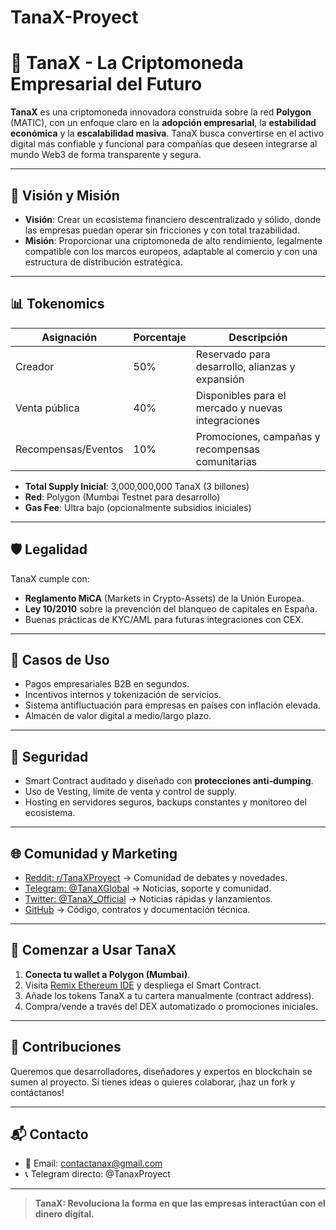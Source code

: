 # TanaX-Proyect
# 💠 TanaX - La Criptomoneda Empresarial del Futuro

**TanaX** es una criptomoneda innovadora construida sobre la red **Polygon** (MATIC), con un enfoque claro en la **adopción empresarial**, la **estabilidad económica** y la **escalabilidad masiva**. TanaX busca convertirse en el activo digital más confiable y funcional para compañías que deseen integrarse al mundo Web3 de forma transparente y segura.

---

## 🚀 Visión y Misión

- **Visión**: Crear un ecosistema financiero descentralizado y sólido, donde las empresas puedan operar sin fricciones y con total trazabilidad.
- **Misión**: Proporcionar una criptomoneda de alto rendimiento, legalmente compatible con los marcos europeos, adaptable al comercio y con una estructura de distribución estratégica.

---

## 📊 Tokenomics

| Asignación        | Porcentaje | Descripción                                       |
|------------------|------------|---------------------------------------------------|
| Creador           | 50%        | Reservado para desarrollo, alianzas y expansión   |
| Venta pública     | 40%        | Disponibles para el mercado y nuevas integraciones|
| Recompensas/Eventos | 10%     | Promociones, campañas y recompensas comunitarias  |

- **Total Supply Inicial**: 3,000,000,000 TanaX (3 billones)
- **Red**: Polygon (Mumbai Testnet para desarrollo)
- **Gas Fee**: Ultra bajo (opcionalmente subsidios iniciales)

---

## 🛡️ Legalidad

TanaX cumple con:

- **Reglamento MiCA** (Markets in Crypto-Assets) de la Unión Europea.
- **Ley 10/2010** sobre la prevención del blanqueo de capitales en España.
- Buenas prácticas de KYC/AML para futuras integraciones con CEX.

---

## 🧠 Casos de Uso

- Pagos empresariales B2B en segundos.
- Incentivos internos y tokenización de servicios.
- Sistema antifluctuación para empresas en países con inflación elevada.
- Almacén de valor digital a medio/largo plazo.

---

## 🔐 Seguridad

- Smart Contract auditado y diseñado con **protecciones anti-dumping**.
- Uso de Vesting, límite de venta y control de supply.
- Hosting en servidores seguros, backups constantes y monitoreo del ecosistema.

---

## 🌐 Comunidad y Marketing

- [Reddit: r/TanaXProyect](https://reddit.com/r/TanaXProyect) → Comunidad de debates y novedades.
- [Telegram: @TanaXGlobal](https://t.me/TanaXProyectGroup) → Noticias, soporte y comunidad.
- [Twitter: @TanaX_Official](https://twitter.com/TanaX_Official) → Noticias rápidas y lanzamientos.
- [GitHub](https://github.com/TanaXProyect) → Código, contratos y documentación técnica.

---

## 🧪 Comenzar a Usar TanaX

1. **Conecta tu wallet a Polygon (Mumbai)**.
2. Visita [Remix Ethereum IDE](https://remix.ethereum.org) y despliega el Smart Contract.
3. Añade los tokens TanaX a tu cartera manualmente (contract address).
4. Compra/vende a través del DEX automatizado o promociones iniciales.


---

## 🤝 Contribuciones

Queremos que desarrolladores, diseñadores y expertos en blockchain se sumen al proyecto. Si tienes ideas o quieres colaborar, ¡haz un fork y contáctanos!

---

## 📬 Contacto

- 💌 Email: contactanax@gmail.com
- 📞 Telegram directo: @TanaxProyect

---

> **TanaX: Revoluciona la forma en que las empresas interactúan con el dinero digital.**
